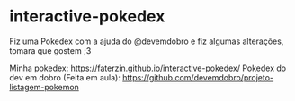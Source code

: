 # interactive-pokedex
Fiz uma Pokedex com a ajuda do @devemdobro e fiz algumas alterações, tomara que gostem ;3

Minha pokedex: https://faterzin.github.io/interactive-pokedex/
Pokedex do dev em dobro (Feita em aula): https://github.com/devemdobro/projeto-listagem-pokemon